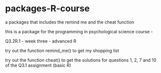 # packages-R-course
a packages that includes the remind me and the cheat function 

this is a package for the programming in psychological science course - 

Q3.2R.1 - week three - advanced R 

try out the function remind_me() to get my shopping list 

try out the function cheat() to get the solutions for questions 1, 2, 7 and 10 of the Q3.1 assignment (basic R) 



